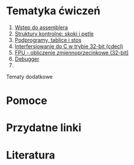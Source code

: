 Tematyka ćwiczeń
================

1. [Wstęp do assemblera](exercises/wstepDoAsembleraLinux.md)
2. [Struktury kontrolne: skoki i pętle](https://sites.google.com/site/prognisk/struktury-kontrolne)
3. [Podprogramy, tablice i stos](https://sites.google.com/site/prognisk/procedury-obsluga-stosu)
4. [Interfersjowanie do C w trybie 32-bit (cdecl)](https://sites.google.com/site/prognisk/asembler-i-c)
5. [FPU - obliczenie zmiennoprzecinkowe (32-bit)](exercises/fpu.md)
6. [Debugger](exercises/debugger.md)
7. 

Tematy dodatkowe

Pomoce
========

Przydatne linki
===============


Literatura
==========
